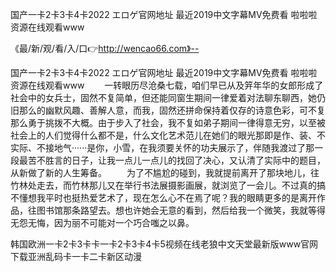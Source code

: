 国产一卡2卡3卡4卡2022
エロゲ官网地址
最近2019中文字幕MV免费看
啦啦啦资源在线观看www


《最/新/观/看/入/口👉http://wencao66.com》--

国产一卡2卡3卡4卡2022
エロゲ官网地址
最近2019中文字幕MV免费看
啦啦啦资源在线观看www
　　一转眼历尽沧桑七载，咱们早已从及笄年华的女郎形成了社会中的女兵士，固然不复简单，但还能同窗生期间一律爱着对法聊东聊西，她仍旧那么的幽默风趣、善解人意，而我，固然还拼命保持着仅存的诗意色彩，可不复那么勇于挑拨不大概。由于步入了社会，我不复如弟子期间一律得意无穷，以至被社会上的人们觉得什么都不是，什么文化艺术范儿在她们的眼光那即是作、装、不实际、不接地气······是你，小雪，在我须要关怀的功夫展示了，伴随我渡过了那一段最苦不胜言的日子，让我一点儿一点儿的找回了决心，又认清了实际中的题目，从新做了新的人生筹备。
　　为了不尴尬的碰到，我就提前离开了那块地儿，往竹林处走去，而竹林那儿又在举行书法展摄影画展，就浏览了一会儿。不过真的搞不懂想我平时也挺热爱艺术了，现在怎么心不在焉了呢？我的眼睛更多的是离开作品，往图书馆那条路望去。想也许她会无意的看到，然后给我一个微笑，我就等得无怨无悔，因为丽不可能对一个巧合嗤之以鼻。





韩国欧洲一卡2卡3卡卡一卡2卡3卡4卡5视频在线老狼中文天堂最新版www官网下载亚洲乱码卡一卡二卡新区动漫
